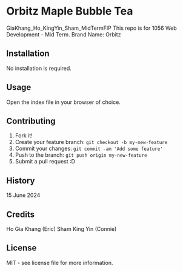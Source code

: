 # Orbitz Maple Bubble Tea
GiaKhang_Ho_KingYin_Sham_MidTermFIP
This repo is for 1056 Web Development - Mid Term.
Brand Name: Orbitz

## Installation

No installation is required.

## Usage

Open the index file in your browser of choice.

## Contributing

1. Fork it!
2. Create your feature branch: `git checkout -b my-new-feature`
3. Commit your changes: `git commit -am 'Add some feature'`
4. Push to the branch: `git push origin my-new-feature`
5. Submit a pull request :D

## History

15 June 2024

## Credits

Ho Gia Khang (Eric)
Sham King Yin (Connie)

## License

MIT - see license file for more information.
